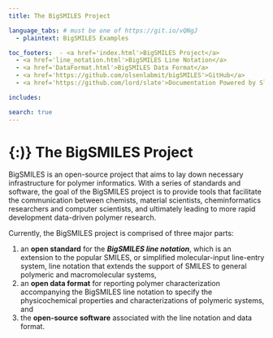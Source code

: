 ```yaml
---
title: The BigSMILES Project

language_tabs: # must be one of https://git.io/vQNgJ
  - plaintext: BigSMILES Examples

toc_footers:  - <a href='index.html'>BigSMILES Project</a>
  - <a href='line_notation.html'>BigSMILES Line Notation</a>
  - <a href='DataFormat.html'>BigSMILES Data Format</a>
  - <a href='https://github.com/olsenlabmit/bigSMILES'>GitHub</a>
  - <a href='https://github.com/lord/slate'>Documentation Powered by Slate</a>

includes:

search: true
---
```


# \{:\)\} The BigSMILES Project

BigSMILES is an open-source project that aims to lay down necessary infrastructure for polymer informatics. With a series of standards and software, the goal of the BigSMILES project is to provide tools that facilitate the communication between chemists, material scientists, cheminformatics researchers and computer scientists, and ultimately leading to more rapid development data-driven polymer research.



Currently, the BigSMILES project is comprised of three major parts:

1. an **open standard** for the ***BigSMILES line notation***, which is an extension to the popular SMILES, or simplified molecular-input line-entry system, line notation that extends the support of SMILES to general polymeric and macromolecular systems,
2. an **open data format** for reporting polymer characterization accompanying the BigSMILES line notation to specify the physicochemical properties and characterizations of polymeric systems, and
3. the **open-source software** associated with the line notation and data format.


